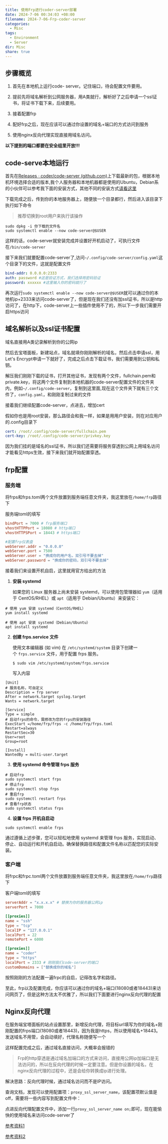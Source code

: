 ```yaml
---
title: 使用Frp进行coder-server部署
date: 2024-7-06 00:34:03 +08:00
filename: 2024-7-06-Frp-coder-server
categories:
  - Misc
tags:
  - Environment
  - Server
dir: Misc
share: true
---
```


## 步骤概览

1. 首先在本地机上运行code- server。记住端口，待会配置文件要用。

2. 提前先将域名解析到公网服务器，用A类就行，解析好了之后申请一个ssl证书，将证书下载下来，后续要用。

3. 接着配置frp

4. 配好frp之后，现在应该可以通过你设置的域名+端口的方式访问到服务

5. 使用nginx反向代理实现直接用域名访问。

**以下提到的端口都要在安全组里开放!!!**
## code-serve本地运行

首先在[Releases · coder/code-server (github.com)](https://github.com/coder/code-server/releases)上下载最新的包，根据本地机环境选择合适的版本,我个人服务器和本地机器都是使用的Ubuntu，Debian系的小伙伴可以参考我下面的安装方式，其他不同的安装方式[请看这里](https://coder.com/docs/code-server/install)

下载完成之后，传到你的本地服务器上，随便放一个目录都行，然后进入该目录下执行如下命令

>推荐切换到root用户来执行该操作

```shell
sudo dpkg -i 你下载的文件名
sudo systemctl enable --now code-server@$USER
```

这样的话，code-server就安装完成并设置好开机启动了，可执行文件在`/bin/code-server`

接下来我们就要配置code-server了,访问`~/.config/code-server/config.yaml`这个目录下的文件，这就是配置文件

```yaml
bind-addr: 0.0.0.0:2333
auth: password #这是验证方式，我们选择用密码验证
password: xxxxxx #这里输入你的密码就行了
```

再次运行`sudo systemctl enable --now code-server@$USER`就可以通过你的本地机ip+2333来访问code-server了，但是现在我们还没有加ssl证书，所以是http访问了，在http下，code-server上一些插件使用不了的，所以下一步我们需要开启https访问

## 域名解析以及ssl证书配置

域名直接用A类记录解析到你的公网ip

然后去宝塔面板，新建站点，域名就填你刚刚解析的域名，然后点击申请ssl，用Let's Encrypt申请一下就好了，完成之后点击下载证书，我们需要用到公钥和私钥。

解压我们刚刚下载的证书，打开其他证书，发现有两个文件，fullchain.pem和private.key，将这两个文件复制到本地机器的code-server配置文件的文件夹内，例如`~/.config/code-server`，复制到这里面,现在这个文件夹下就有三个文件了，`config.yaml`，和刚刚复制过来的文件

接着我们继续配置code-server，点进去，增加cert

假如你也是用root安装，那么路径会和我一样，如果是用用户安装，则在对应用户的.config目录下

```yaml
cert: /root/.config/code-server/fullchain.pem
cert-key: /root/.config/code-server/privkey.key
```

因为我们挂的是域名的ssl证书，所以我们还需要将服务穿透到公网上用域名访问才能看见https生效，接下来我们就开始配置穿透。

## frp配置

### 服务端

将frps和frps.toml两个文件放置到服务端任意文件夹，我这里放在`/home/frp`路径下

服务端toml的填写

```toml
bindPort = 7000 # frp服务端口
vhostHTTPPort = 18080 # http端口
vhostHTTPSPort = 18443 # https端口

#配置frp仪表盘
webServer.addr = "0.0.0.0"
webServer.port = 7500
webServer.user = "换成你的用户名，双引号不要去掉"
webServer.password = "换成你的密码，双引号不要去掉"
```

接着我们来设置开机自启，这里就用官方给出的方法

1. **安装 systemd**
    
    如果您的 Linux 服务器上尚未安装 systemd，可以使用包管理器如 `yum`（适用于 CentOS/RHEL）或 `apt`（适用于 Debian/Ubuntu）来安装它：
    
```shell
# 使用 yum 安装 systemd（CentOS/RHEL）
yum install systemd

# 使用 apt 安装 systemd（Debian/Ubuntu）
apt install systemd
```
    
2. **创建 frps.service 文件**
    
    使用文本编辑器 (如 vim) 在 `/etc/systemd/system` 目录下创建一个 `frps.service` 文件，用于配置 frps 服务。
    
    `$ sudo vim /etc/systemd/system/frps.service`
    
    写入内容
    
```
[Unit]
# 服务名称，可自定义
Description = frp server
After = network.target syslog.target
Wants = network.target

[Service]
Type = simple
# 启动frps的命令，需修改为您的frps的安装路径
ExecStart =/home/frp/frps -c /home/frp/frps.toml
Restart=always
RestartSec=30
User=root
Group=root

[Install]
WantedBy = multi-user.target
```
    
3. **使用 systemd 命令管理 frps 服务**
    
```shell
# 启动frp
sudo systemctl start frps
# 停止frp
sudo systemctl stop frps
# 重启frp
sudo systemctl restart frps
# 查看frp状态
sudo systemctl status frps

```
    
4. **设置 frps 开机自启动**
    
```shell
sudo systemctl enable frps
```
    

通过遵循上述步骤，您可以轻松地使用 systemd 来管理 frps 服务，实现启动、停止、自动运行和开机自启动。确保替换路径和配置文件名称以匹配您的实际安装。

### 客户端

将frpc和frpc.toml两个文件放置到服务端任意文件夹，我这里放在`/home/frp`路径下

客户端toml的填写

```toml
serverAddr = "x.x.x.x" # 替换为你的服务器公网ip
serverPort = 7000

[[proxies]]
name = "ssh"
type = "tcp"
localIP = "127.0.0.1"
localPort = 22
remotePort = 6000

[[proxies]]
name = "coder"
type = "https"
localPort = 2333 # 刚刚我们code-server的端口
customDomains = ["替换成你的域名"]
```

按照刚刚的方法配置一遍frpc的自启，记得改名字和路径。

至此，frp以及配置完成，你应该可以通过你的域名+端口(18080或者18443)来访问网页了，但是这种方法太不优雅了，所以我们下面要进行nginx反向代理的配置

## Nginx反向代理

在服务端宝塔面板的站点设置那里，新增反向代理，将目标url填写为你的域名+刚刚配置的frps端口(18080或者18443)，因为我是https，所以使用域名+18443。发送域名不用管，会自动填好，代理名称随便写一个

这样配置完成之后，通过域名直接访问，大概率会报错的

>Frp的http穿透是通过域名加端口的方式来访问，直接用公网ip加端口是无法访问的，所以在反向代理的时候一定要注意。但是你设置的域名，在nginx反向代理的过程中，还是会给你转换成ip进行处理。

解决思路：反向代理时候，通过域名访问而不是IP访问。

查询文档，发现可以使用配置项：`proxy_ssl_server_name`，该配置项默认值是off，需要将一些内容写到配置文件中：

点进反向代理配置文件中，添加一行`proxy_ssl_server_name on;`即可，现在能愉快的使用域名来访问code-server了

[参考资料1](https://blog.csdn.net/wanger5354/article/details/131934728?ops_request_misc=&request_id=&biz_id=102&utm_term=nginx反向代理%20502&utm_medium=distribute.pc_search_result.none-task-blog-2~all~sobaiduweb~default-3-131934728.142^v100^pc_search_result_base5&spm=1018.2226.3001.4187)

[参考资料2](https://longsheng.org/post/20639.html
)